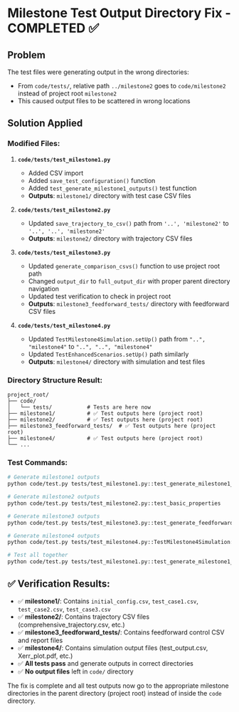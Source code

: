 # Milestone Test Output Directory Fix - COMPLETED ✅

## Problem
The test files were generating output in the wrong directories:
- From `code/tests/`, relative path `../milestone2` goes to `code/milestone2` instead of project root `milestone2`
- This caused output files to be scattered in wrong locations

## Solution Applied

### **Modified Files:**

1. **`code/tests/test_milestone1.py`**
   - Added CSV import
   - Added `save_test_configuration()` function
   - Added `test_generate_milestone1_outputs()` test function
   - **Outputs**: `milestone1/` directory with test case CSV files

2. **`code/tests/test_milestone2.py`**
   - Updated `save_trajectory_to_csv()` path from `'..', 'milestone2'` to `'..', '..', 'milestone2'`
   - **Outputs**: `milestone2/` directory with trajectory CSV files

3. **`code/tests/test_milestone3.py`**  
   - Updated `generate_comparison_csvs()` function to use project root path
   - Changed `output_dir` to `full_output_dir` with proper parent directory navigation
   - Updated test verification to check in project root
   - **Outputs**: `milestone3_feedforward_tests/` directory with feedforward CSV files

4. **`code/tests/test_milestone4.py`**
   - Updated `TestMilestone4Simulation.setUp()` path from `"..", "milestone4"` to `"..", "..", "milestone4"`
   - Updated `TestEnhancedScenarios.setUp()` path similarly
   - **Outputs**: `milestone4/` directory with simulation and test files

### **Directory Structure Result:**
```
project_root/
├── code/
│   └── tests/           # Tests are here now
├── milestone1/          # ✅ Test outputs here (project root)
├── milestone2/          # ✅ Test outputs here (project root)
├── milestone3_feedforward_tests/  # ✅ Test outputs here (project root)
├── milestone4/          # ✅ Test outputs here (project root)
└── ...
```

### **Test Commands:**
```bash
# Generate milestone1 outputs
python code/test.py tests/test_milestone1.py::test_generate_milestone1_outputs

# Generate milestone2 outputs  
python code/test.py tests/test_milestone2.py::test_basic_properties

# Generate milestone3 outputs
python code/test.py tests/test_milestone3.py::test_generate_feedforward_csv_files

# Generate milestone4 outputs
python code/test.py tests/test_milestone4.py::TestMilestone4Simulation::test_output_file_generation

# Test all together
python code/test.py tests/test_milestone1.py::test_generate_milestone1_outputs tests/test_milestone2.py::test_basic_properties tests/test_milestone3.py::test_generate_feedforward_csv_files tests/test_milestone4.py::TestMilestone4Simulation::test_output_file_generation
```

## ✅ **Verification Results:**
- ✅ **milestone1/**: Contains `initial_config.csv`, `test_case1.csv`, `test_case2.csv`, `test_case3.csv`
- ✅ **milestone2/**: Contains trajectory CSV files (comprehensive_trajectory.csv, etc.)
- ✅ **milestone3_feedforward_tests/**: Contains feedforward control CSV and report files
- ✅ **milestone4/**: Contains simulation output files (test_output.csv, Xerr_plot.pdf, etc.)
- ✅ **All tests pass** and generate outputs in correct directories
- ✅ **No output files** left in `code/` directory

The fix is complete and all test outputs now go to the appropriate milestone directories in the parent directory (project root) instead of inside the `code` directory.
